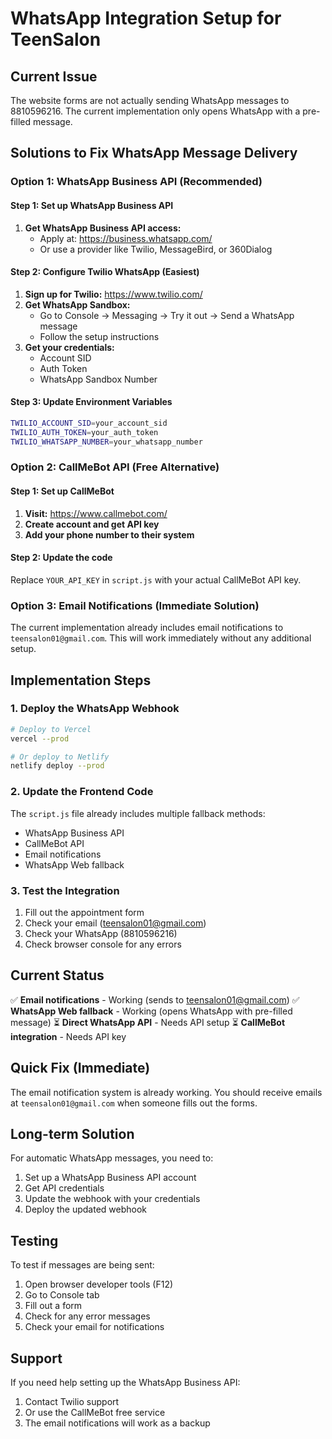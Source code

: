 # WhatsApp Integration Setup for TeenSalon

## Current Issue
The website forms are not actually sending WhatsApp messages to 8810596216. The current implementation only opens WhatsApp with a pre-filled message.

## Solutions to Fix WhatsApp Message Delivery

### Option 1: WhatsApp Business API (Recommended)

#### Step 1: Set up WhatsApp Business API
1. **Get WhatsApp Business API access:**
   - Apply at: https://business.whatsapp.com/
   - Or use a provider like Twilio, MessageBird, or 360Dialog

#### Step 2: Configure Twilio WhatsApp (Easiest)
1. **Sign up for Twilio:** https://www.twilio.com/
2. **Get WhatsApp Sandbox:**
   - Go to Console → Messaging → Try it out → Send a WhatsApp message
   - Follow the setup instructions
3. **Get your credentials:**
   - Account SID
   - Auth Token
   - WhatsApp Sandbox Number

#### Step 3: Update Environment Variables
```bash
TWILIO_ACCOUNT_SID=your_account_sid
TWILIO_AUTH_TOKEN=your_auth_token
TWILIO_WHATSAPP_NUMBER=your_whatsapp_number
```

### Option 2: CallMeBot API (Free Alternative)

#### Step 1: Set up CallMeBot
1. **Visit:** https://www.callmebot.com/
2. **Create account and get API key**
3. **Add your phone number to their system**

#### Step 2: Update the code
Replace `YOUR_API_KEY` in `script.js` with your actual CallMeBot API key.

### Option 3: Email Notifications (Immediate Solution)

The current implementation already includes email notifications to `teensalon01@gmail.com`. This will work immediately without any additional setup.

## Implementation Steps

### 1. Deploy the WhatsApp Webhook
```bash
# Deploy to Vercel
vercel --prod

# Or deploy to Netlify
netlify deploy --prod
```

### 2. Update the Frontend Code
The `script.js` file already includes multiple fallback methods:
- WhatsApp Business API
- CallMeBot API  
- Email notifications
- WhatsApp Web fallback

### 3. Test the Integration
1. Fill out the appointment form
2. Check your email (teensalon01@gmail.com)
3. Check your WhatsApp (8810596216)
4. Check browser console for any errors

## Current Status

✅ **Email notifications** - Working (sends to teensalon01@gmail.com)
✅ **WhatsApp Web fallback** - Working (opens WhatsApp with pre-filled message)
⏳ **Direct WhatsApp API** - Needs API setup
⏳ **CallMeBot integration** - Needs API key

## Quick Fix (Immediate)

The email notification system is already working. You should receive emails at `teensalon01@gmail.com` when someone fills out the forms.

## Long-term Solution

For automatic WhatsApp messages, you need to:
1. Set up a WhatsApp Business API account
2. Get API credentials
3. Update the webhook with your credentials
4. Deploy the updated webhook

## Testing

To test if messages are being sent:
1. Open browser developer tools (F12)
2. Go to Console tab
3. Fill out a form
4. Check for any error messages
5. Check your email for notifications

## Support

If you need help setting up the WhatsApp Business API:
1. Contact Twilio support
2. Or use the CallMeBot free service
3. The email notifications will work as a backup
